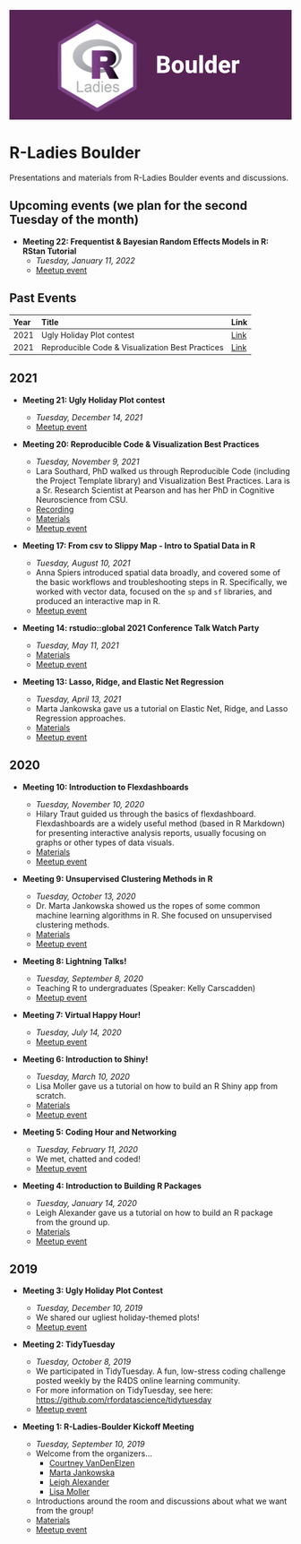 


![](./img/banner.png)

# R-Ladies Boulder

Presentations and materials from R-Ladies Boulder events and discussions. 

## Upcoming events (we plan for the second Tuesday of the month)
  - **Meeting 22: Frequentist & Bayesian Random Effects Models in R: RStan Tutorial**
      + *Tuesday, January 11, 2022*
      + [Meetup event](https://www.meetup.com/rladies-boulder/events/283098539/)
 
 
 
 
## Past Events

| Year | Title                     | Link                                                   |
| :--- | :------------------------ | :----------------------------------------------------- |
| 2021 | Ugly Holiday Plot contest | [Link](https://www.meetup.com/rladies-boulder/events/) |
| 2021    | Reproducible Code & Visualization Best Practices                         | [Link](2021/Meeting_20_Reproducible_Code_and_Best_Practice_Viz/)              |

 
 
 
 
 

## 2021
  - **Meeting 21: Ugly Holiday Plot contest**
      + *Tuesday, December 14, 2021*
      + [Meetup event]()
 
  - **Meeting 20: Reproducible Code & Visualization Best Practices**
      + *Tuesday, November 9, 2021*
      + Lara Southard, PhD walked us through Reproducible Code (including the Project Template library) and Visualization Best Practices. Lara is a Sr. Research Scientist at Pearson and has her PhD in Cognitive Neuroscience from CSU.
      + [Recording](https://youtu.be/aJ3l4TjLWyI)
      + [Materials](https://github.com/rladies/meetup-presentations_boulder/tree/master/)
      + [Meetup event](https://www.meetup.com/rladies-boulder/events/281879108/)

  - **Meeting 17: From csv to Slippy Map - Intro to Spatial Data in R**
      + *Tuesday, August 10, 2021*
      + Anna Spiers introduced spatial data broadly, and covered some of the basic workflows and troubleshooting steps in R. Specifically, we worked with vector data, focused on the `sp` and `sf` libraries, and produced an interactive map in R.
      + [Meetup event](https://www.meetup.com/rladies-boulder/events/279892572/)

  - **Meeting 14: rstudio::global 2021 Conference Talk Watch Party**
      + *Tuesday, May 11, 2021*
      + [Materials](https://rstudio.com/resources/rstudioglobal-2021/?mkt_tok=eyJpIjoiTTJFNFlXRmpZamhrTmpKaSIsInQiOiJKc3pxZG92MzdkWFZUTGRPUnJHZEhQQUo0SGJnclZzOVFIQnFtNTdDM21vYk5iamlycnNxVWhYKzlmcTY2a092XC9OZVdwczQzbDE4Uml0VU4yWG51MGl0SkdKT3FxVUtVQW1qU1VBcG5CSWp4YU9RUlwvRHV0MDlMT1dwZWNBTnlvIn0%3D)
      + [Meetup event](https://www.meetup.com/rladies-boulder/events/278024064/)

 - **Meeting 13: Lasso, Ridge, and Elastic Net Regression**
      + *Tuesday, April 13, 2021*
      + Marta Jankowska gave us a tutorial on Elastic Net, Ridge, and Lasso Regression approaches.
      + [Materials](https://github.com/rladies/meetup-presentations_boulder/tree/master/Meeting_13_Lasso_Ridge_Elastic_Net_Regression)
      + [Meetup event](https://www.meetup.com/rladies-boulder/events/276975668/)
 
## 2020
 - **Meeting 10: Introduction to Flexdashboards**
      + *Tuesday, November 10, 2020*
      + Hilary Traut guided us through the basics of flexdashboard. Flexdashboards are a widely useful method (based in R Markdown) for presenting interactive analysis reports, usually focusing on graphs or other types of data visuals.
      + [Materials](https://github.com/rladies/meetup-presentations_boulder/tree/master/Meeting_10_Introduction_to_Flexdashboards)
      + [Meetup event](https://www.meetup.com/rladies-boulder/events/274264141/)
 
 - **Meeting 9: Unsupervised Clustering Methods in R**
      + *Tuesday, October 13, 2020*
      + Dr. Marta Jankowska showed us the ropes of some common machine learning algorithms in R. She focused on unsupervised clustering methods.
      + [Materials](https://github.com/rladies/meetup-presentations_boulder/tree/master/Meeting_9_Unsupervised_Clustering_Methods_in_R)
      + [Meetup event](https://www.meetup.com/rladies-boulder/events/273646366/)

  - **Meeting 8: Lightning Talks!**
      + *Tuesday, September 8, 2020*
      + Teaching R to undergraduates (Speaker: Kelly Carscadden)
      + [Meetup event](https://www.meetup.com/rladies-boulder/events/272634605/)
 
  - **Meeting 7: Virtual Happy Hour!**
      + *Tuesday, July 14, 2020*
      + [Meetup event](https://www.meetup.com/rladies-boulder/events/271672015/)
      
  - **Meeting 6: Introduction to Shiny!**
      + *Tuesday, March 10, 2020*
      + Lisa Moller gave us a tutorial on how to build an R Shiny app from scratch.
      + [Materials](https://github.com/rladies/meetup-presentations_boulder/tree/master/Meeting_6_Introduction_to_Shiny/)
      + [Meetup event](https://www.meetup.com/rladies-boulder/events/268492926/)
      
  - **Meeting 5: Coding Hour and Networking**
      + *Tuesday, February 11, 2020*
      + We met, chatted and coded!
      + [Meetup event](https://www.meetup.com/rladies-boulder/events/268492926/)

  - **Meeting 4: Introduction to Building R Packages**
      + *Tuesday, January 14, 2020*
      + Leigh Alexander gave us a tutorial on how to build an R package from the ground up.
      + [Materials](https://github.com/rladies/meetup-presentations_boulder/tree/master/Meeting_4_Introduction_to_Building_R_Packages/)
      + [Meetup event](https://www.meetup.com/rladies-boulder/events/267593347/)

## 2019
  - **Meeting 3: Ugly Holiday Plot Contest**
      + *Tuesday, December 10, 2019*
      + We shared our ugliest holiday-themed plots!
      + [Meetup event](https://www.meetup.com/rladies-boulder/events/266646393/)
  
  - **Meeting 2: TidyTuesday**
      + *Tuesday, October 8, 2019*
      + We participated in TidyTuesday. A fun, low-stress coding challenge posted weekly by the R4DS online learning community.
      + For more information on TidyTuesday, see here: https://github.com/rfordatascience/tidytuesday
      + [Meetup event](https://www.meetup.com/rladies-boulder/events/265316428/)
  
  - **Meeting 1: R-Ladies-Boulder Kickoff Meeting**
      + *Tuesday, September 10, 2019*
      + Welcome from the organizers...
        + [Courtney VanDenElzen](https://twitter.com/clvandenelzen)
        + [Marta Jankowska](https://twitter.com/hdscalecollab)
        + [Leigh Alexander](https://twitter.com/ExuberantLeigh)
        + [Lisa Moller](https://twitter.com/lakmoller)
      + Introductions around the room and discussions about what we want from the group!
      + [Materials](https://github.com/rladies/meetup-presentations_boulder/tree/master/Meeting_1_R_Ladies_Boulder_Kickoff_Meeting/)
      + [Meetup event](https://www.meetup.com/rladies-boulder/events/264186869/)
